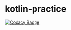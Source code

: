 # kotlin-practice
[![Codacy Badge](https://api.codacy.com/project/badge/Grade/8a18010f0e8a4193868fee13fbb1dabd)](https://app.codacy.com/gh/sw-enbe/kotlin-practice?utm_source=github.com&utm_medium=referral&utm_content=sw-enbe/kotlin-practice&utm_campaign=Badge_Grade)
